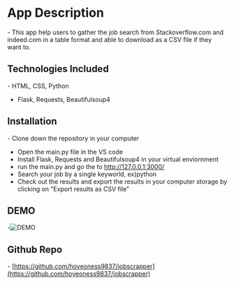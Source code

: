 # App Description

- This app help users to gather the job search from Stackoverflow.com and indeed.com in a table format and able to download as a CSV file if they want to.

## Technologies Included

- HTML, CSS, Python
- Flask, Requests, Beautifulsoup4

## Installation

- Clone down the repository in your computer
- Open the main.py file in the VS code
- Install Flask, Requests and Beautifulsoup4 in your virtual enviornment
- run the main.py and go the to http://127.0.0.1:3000/
- Search your job by a single keyworld, ex)python
- Check out the results and export the results in your computer storage by clicking on "Export results as CSV file"

## DEMO
-![DEMO](./assets/demo.gif)

## Github Repo

- [https://github.com/hoyeoness9837/jobscrapper](https://github.com/hoyeoness9837/jobscrapper)
